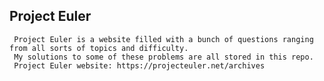 ## Project Euler
     Project Euler is a website filled with a bunch of questions ranging from all sorts of topics and difficulty. 
     My solutions to some of these problems are all stored in this repo.
     Project Euler website: https://projecteuler.net/archives
